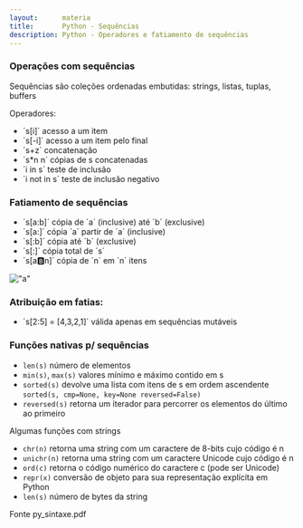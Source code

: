 ```yaml
---
layout:      materia
title:       Python - Sequências
description: Python - Operadores e fatiamento de sequências
---
```




### Operações com sequências

Sequências são coleções ordenadas embutidas: strings, listas, tuplas, buffers

Operadores:

+ ´s[i]´ acesso a um item
+ ´s[-i]´ acesso a um item pelo final
+ ´s+z´ concatenação
+ ´s*n n´ cópias de s concatenadas
+ ´i in s´ teste de inclusão
+ ´i not in s´ teste de inclusão negativo



### Fatiamento de sequências

+ ´s[a:b]´ cópia de ´a´ (inclusive) até ´b´ (exclusive)
+ ´s[a:]´ cópia ´a´ partir de ´a´ (inclusive)
+ ´s[:b]´ cópia até ´b´ (exclusive)
+ ´s[:]´ cópia total de ´s´
+ ´s[a:b:n]´ cópia de ´n´ em ´n´ itens 

!["a"](abacaxi-fatiado.png "b")

### Atribuição em fatias:

+ ´s[2:5] = [4,3,2,1]´  válida apenas em sequências mutáveis


### Funções nativas p/ sequências

+ `len(s)` número de elementos
+ `min(s)`, `max(s)` valores mínimo e máximo contido em s
+ `sorted(s)` devolve uma lista com itens de s em ordem ascendente `sorted(s, cmp=None, key=None reversed=False)`
+ `reversed(s)` retorna um iterador para percorrer os elementos do último ao primeiro


Algumas funções com strings
+ `chr(n)` retorna uma string com um caractere de 8-bits cujo código é n
+ `unichr(n)` retorna uma string com um caractere Unicode cujo código é n
+ `ord(c)` retorna o código numérico do caractere c (pode ser Unicode)
+ `repr(x)` conversão de objeto para sua representação explícita em Python
+ `len(s)` número de bytes da string




Fonte py_sintaxe.pdf
